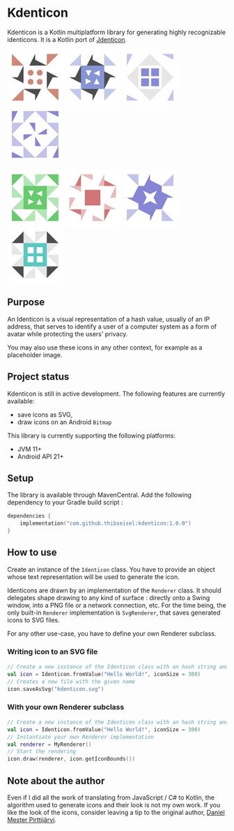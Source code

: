 # Kdenticon

Kdenticon is a Kotlin multiplatform library for generating highly recognizable identicons. It is a
Kotlin port of [Jdenticon](https://github.com/dmester/jdenticon).

![](screenshots/sample_1.png)
![](screenshots/sample_2.png)
![](screenshots/sample_3.png)
![](screenshots/sample_4.png)

![](screenshots/sample_5.png)
![](screenshots/sample_6.png)
![](screenshots/sample_7.png)
![](screenshots/sample_8.png)

## Purpose

An Identicon is a visual representation of a hash value, usually of an IP address, that serves to
identify a user of a computer system as a form of avatar while protecting the users' privacy.

You may also use these icons in any other context, for example as a placeholder image.

## Project status

Kdenticon is still in active development. The following features are currently available:

- save icons as SVG,
- draw icons on an Android `Bitmap`

This library is currently supporting the following platforms:

- JVM 11+
- Android API 21+

## Setup

The library is available through MavenCentral. Add the following dependency to your Gradle build
script :

```kotlin
dependencies {
    implementation("com.github.thibseisel:kdenticon:1.0.0")
}
```

## How to use

Create an instance of the `Identicon` class. You have to provide an object whose text representation
will be used to generate the icon.

Identicons are drawn by an implementation of the `Renderer` class. It should delegates shape drawing
to any kind of surface : directly onto a Swing window, into a PNG file or a network connection, etc.
For the time being, the only built-in `Renderer` implementation is `SvgRenderer`, that saves
generated icons to SVG files.

For any other use-case, you have to define your own Renderer subclass.

### Writing icon to an SVG file

```kotlin
// Create a new instance of the Identicon class with an hash string and the given size
val icon = Identicon.fromValue("Hello World!", iconSize = 300)
// Creates a new file with the given name
icon.saveAsSvg("kdenticon.svg")
```

### With your own Renderer subclass

```kotlin
// Create a new instance of the Identicon class with an hash string and the given size
val icon = Identicon.fromValue("Hello World!", iconSize = 300)
// Instantiate your own Renderer implementation
val renderer = MyRenderer()
// Start the rendering
icon.draw(renderer, icon.getIconBounds())
```

## Note about the author

Even if I did all the work of translating from JavaScript / C# to Kotlin, the algorithm used to
generate icons and their look is not my own work. If you like the look of the icons, consider
leaving a tip to the original author,
[Daniel Mester Pirttijärvi](https://github.com/dmester).
